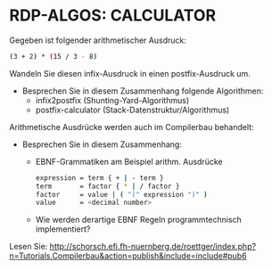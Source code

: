 # RDP-ALGOS: CALCULATOR

Gegeben ist folgender arithmetischer Ausdruck:

~~~bash
(3 + 2) * (15 / 3 - 8)
~~~

Wandeln Sie diesen infix-Ausdruck in einen postfix-Ausdruck um.

- Besprechen Sie in diesem Zusammenhang folgende Algorithmen:
  - infix2postfix (Shunting-Yard-Algorithmus)
  - postfix-calculator (Stack-Datenstruktur/Algorithmus)

Arithmetische Ausdrücke werden auch im Compilerbau behandelt:

- Besprechen Sie in diesem Zusammenhang:
  - EBNF-Grammatiken am Beispiel arithm. Ausdrücke
  
    ~~~bash
    expression = term { + | - term }
    term       = factor { * | / factor }
    factor     = value | ( "(" expression ")" )
    value      = <decimal number>
    ~~~

  - Wie werden derartige EBNF Regeln programmtechnisch implementiert?
  
Lesen Sie: <http://schorsch.efi.fh-nuernberg.de/roettger/index.php?n=Tutorials.Compilerbau&action=publish&include=include#pub6>
